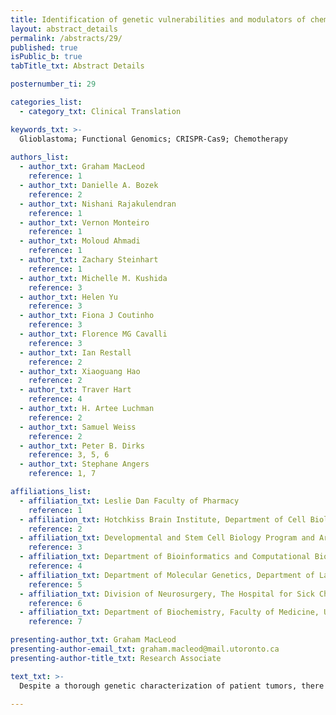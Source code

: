 ```yaml
---
title: Identification of genetic vulnerabilities and modulators of chemosensitivy in Glioblastoma stem cells via CRISPR-Cas9 Screening
layout: abstract_details
permalink: /abstracts/29/
published: true
isPublic_b: true
tabTitle_txt: Abstract Details

posternumber_ti: 29

categories_list: 
  - category_txt: Clinical Translation

keywords_txt: >-
  Glioblastoma; Functional Genomics; CRISPR-Cas9; Chemotherapy
  
authors_list:
  - author_txt: Graham MacLeod 
    reference: 1
  - author_txt: Danielle A. Bozek
    reference: 2 
  - author_txt: Nishani Rajakulendran
    reference: 1 
  - author_txt: Vernon Monteiro
    reference: 1 
  - author_txt: Moloud Ahmadi
    reference: 1 
  - author_txt: Zachary Steinhart
    reference: 1 
  - author_txt: Michelle M. Kushida
    reference: 3 
  - author_txt: Helen Yu
    reference: 3 
  - author_txt: Fiona J Coutinho
    reference: 3
  - author_txt: Florence MG Cavalli
    reference: 3 
  - author_txt: Ian Restall
    reference: 2
  - author_txt: Xiaoguang Hao
    reference: 2
  - author_txt: Traver Hart
    reference: 4 
  - author_txt: H. Artee Luchman
    reference: 2 
  - author_txt: Samuel Weiss
    reference: 2
  - author_txt: Peter B. Dirks
    reference: 3, 5, 6 
  - author_txt: Stephane Angers
    reference: 1, 7

affiliations_list:
  - affiliation_txt: Leslie Dan Faculty of Pharmacy 
    reference: 1
  - affiliation_txt: Hotchkiss Brain Institute, Department of Cell Biology and Anatomy, Cumming School of Medicine, University of Calgary
    reference: 2
  - affiliation_txt: Developmental and Stem Cell Biology Program and Arthur and Sonia Labatt Brain Tumour Research Centre
    reference: 3
  - affiliation_txt: Department of Bioinformatics and Computational Biology, The University of Texas MD Anderson Cancer Center
    reference: 4
  - affiliation_txt: Department of Molecular Genetics, Department of Laboratory Medicine and Pathobiology, Division of Neurosurgery, Department of Surgery
    reference: 5
  - affiliation_txt: Division of Neurosurgery, The Hospital for Sick Children
    reference: 6
  - affiliation_txt: Department of Biochemistry, Faculty of Medicine, University of Toronto
    reference: 7

presenting-author_txt: Graham MacLeod
presenting-author-email_txt: graham.macleod@mail.utoronto.ca
presenting-author-title_txt: Research Associate

text_txt: >-
  Despite a thorough genetic characterization of patient tumors, there has been little progress in improving survival for glioblastoma (GBM) patients since the implementation of temozolomide (TMZ) chemotherapy. Genetic heterogeneity, resistance to chemotherapy and inefficient drug delivery are key barriers to successful development of GBM therapies. To identify new therapeutic strategies, a comprehensive picture of genetic vulnerabilities and mechanisms of chemotherapeutic resistance across this heterogenous cancer is needed. We have performed a series of genome-wide CRISPR-Cas9 screens in a panel of patient-derived glioblastoma stem cell lines identifying core, recurrence-specific and genotype specific genetic vulnerabilities. We identify genes and pathways regulating stemness and stress response as key vulnerabilities point to new tactics for therapeutic intervention in glioblastoma. Chemogenomic screens using the standard of care agent TMZ affirm mutation of MMR genes as a key mechanism of acquired drug resistance and identify novel candidate targets for combination therapy such as the MCM8-9 helicase complex and the previously uncharacterized stress-responsive RNA binding protein ZC3H7A. Ongoing validation of screen results using genetic perturbation and small molecule/drug treatment across panels of patient-derived GBM stem cell lines provides increased biological insight and opportunities for future therapeutic exploitation for this devastating and incurable cancer.

---
```

